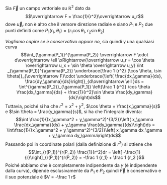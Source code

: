 Sia $\overrightarrow F$ un campo vettoriale su $\mathbb R^2$ dato da $$\overrightarrow F = \frac{1}{r^2}\overrightarrow u_r$$ dove $\overrightarrow u_r$ non è altro che il versore direzione radiale e siano $P_1$ e $P_2$ due punti definiti come $P_1(r_1, \theta_1)=(r_1\cos \theta_1, r_2 \sin \theta_2)$

*Vogliamo capire se è conservativo oppure no*, sia quindi $\gamma$ una qualsiasi curva $$\int_{\gamma(P_1)}^{\gamma(P_2)} \overrightarrow F \cdot d\overrightarrow \ell \xRightarrow{\overrightarrow u_r = \cos \theta \overrightarrow u_x + \sin \theta \overrightarrow u_y}  \int _{\gamma(P_1)}^{\gamma(P_2)} \underbrace{\frac 1 {r^2} (\cos \theta, \sin \theta)}_{\overrightarrow F}\cdot \underbrace{\left( \frac{dx_\gamma}{ds}, \frac{dy_\gamma}{ds}\right)}_{d\overrightarrow \ell }ds = \int^{\gamma(P_2)}_{\gamma(P_1)} \left(\frac 1 {r^2} \cos \theta \frac{dx_\gamma}{ds} + \frac{1}{r^2}\sin \theta \frac{dy_\gamma}{ds}\right)ds$$
Tuttavia, poiché si ha che $r^2 = x^2+y^2$, $\cos \theta = \frac{x_\gamma}{s}$ e $\sin \theta = \frac{y_\gamma}{s}$, si ha che l'integrale diventa: $$\int \frac{1}{(x_\gamma^2 + y_\gamma^2)^{3/2}}\left( x_\gamma \frac{dx_\gamma}{ds} + y_\gamma \frac{dy_\gamma}{ds}\right)ds = \int\frac{1}{(x_\gamma^2 + y_\gamma^2)^{3/2}}\left( x_\gamma dx_\gamma + y_\gamma dy_\gamma\right)ds$$
Passando poi in coordinate polari (dalla definizione di $r^2$) si ottiene che $$\int_{r(P_1)}^{r(P_2)} \frac{1}{r^2}dr = \left[ -\frac{1}{r}\right]_{r(P_1)}^{r(P_2)} = -\frac 1 {r_1} + \frac 1 {r_2 }$$
Poiché abbiamo che è completamente indipendente da $\gamma$ (è indipendente dalla curva), dipende esclusivamente da $P_1$ e $P_2$ quindi $\overrightarrow F$ è conservativo e il suo potenziale è $V = -\frac 1 r$